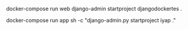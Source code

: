 docker-compose run web django-admin startproject djangodockertes .


docker-compose run app sh -c "django-admin.py startproject iyap ."